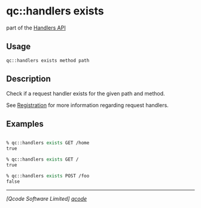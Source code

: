 qc::handlers exists
==============

part of the [Handlers API](../handlers-api.md)

Usage
-----
`qc::handlers exists method path`

Description
-----------
Check if a request handler exists for the given path and method.

See [Registration](../registration.md) for more information regarding request handlers.

Examples
--------
```tcl

% qc::handlers exists GET /home
true

% qc::handlers exists GET /
true

% qc::handlers exists POST /foo
false
```

----------------------------------
*[Qcode Software Limited] [qcode]*

[qcode]: http://www.qcode.co.uk "Qcode Software"